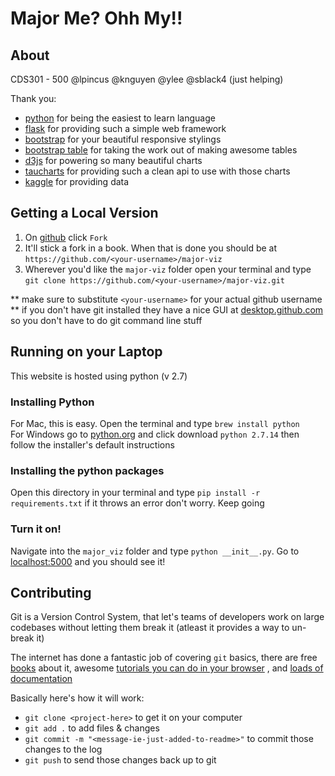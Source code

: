# Major Me? Ohh My!!

## About

CDS301 - 500 
@lpincus
@knguyen
@ylee
@sblack4 (just helping)

Thank you: 

* [python](https://www.python.org/) for being the easiest to learn language
* [flask](http://flask.pocoo.org/) for providing such a simple web framework
* [bootstrap](https://getbootstrap.com/docs/3.3/) for your beautiful responsive stylings
* [bootstrap table](http://bootstrap-table.wenzhixin.net.cn/) for taking the work out of making awesome tables
* [d3js](https://d3js.org/) for powering so many beautiful charts
* [taucharts](https://www.taucharts.com/) for providing such a clean api to use with those charts
* [kaggle](https://www.kaggle.com/) for providing data 


## Getting a Local Version
1. On [github](https://github.com/sblack4/major-viz) click `Fork`
2. It'll stick a fork in a book.  When that is done you should be at `https://github.com/<your-username>/major-viz`
3. Wherever you'd like the `major-viz` folder open your terminal and type `git clone https://github.com/<your-username>/major-viz.git`

** make sure to substitute `<your-username>` for your actual github username
** if you don't have git installed they have a nice GUI at [desktop.github.com](https://desktop.github.com/) so you don't have to do git command line stuff

## Running on your Laptop

This website is hosted using python (v 2.7)

### Installing Python

For Mac, this is easy. Open the terminal and type `brew install python`  
For Windows go to [python.org](https://www.python.org/) and click download `python 2.7.14` then follow the installer's default instructions  

### Installing the python packages
Open this directory in your terminal and type `pip install -r requirements.txt` if it throws an error don't worry. Keep going 

### Turn it on! 
Navigate into the `major_viz` folder and type `python __init__.py`. Go to [localhost:5000](http://localhost:5000) and you should see it!

## Contributing 

Git is a Version Control System, that let's teams of developers 
work on large codebases without letting them break it (atleast it provides a way to un-break it)

The internet has done a fantastic job of covering `git` basics, 
there are free [books](https://git-scm.com/book/en/v1/Git-Basics) about 
it, awesome [tutorials you can do in your browser](https://try.github.io/) ,
and [loads of documentation](https://confluence.atlassian.com/bitbucketserver/basic-git-commands-776639767.html)

Basically here's how it will work: 

* `git clone <project-here>` to get it on your computer
* `git add .` to add files & changes
* `git commit -m "<message-ie-just-added-to-readme>"` to commit those changes to the log
* `git push` to send those changes back up to git 
